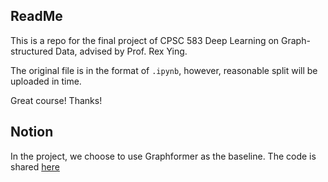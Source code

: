 ## ReadMe
This is a repo for the final project of CPSC 583 Deep Learning on Graph-structured Data, advised by Prof. Rex Ying.

The original file is in the format of `.ipynb`, however, reasonable split will be uploaded in time.

Great course! Thanks!

## Notion

In the project, we choose to use Graphformer as the baseline. The code is shared [here](https://github.com/microsoft/Graphormer/)
